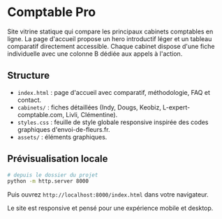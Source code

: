 # Comptable Pro

Site vitrine statique qui compare les principaux cabinets comptables en ligne. La page d'accueil propose un hero introductif léger et un tableau comparatif directement accessible. Chaque cabinet dispose d'une fiche individuelle avec une colonne B dédiée aux appels à l'action.

## Structure
- `index.html` : page d'accueil avec comparatif, méthodologie, FAQ et contact.
- `cabinets/` : fiches détaillées (Indy, Dougs, Keobiz, L-expert-comptable.com, Livli, Clémentine).
- `styles.css` : feuille de style globale responsive inspirée des codes graphiques d'envoi-de-fleurs.fr.
- `assets/` : éléments graphiques.

## Prévisualisation locale
```bash
# depuis le dossier du projet
python -m http.server 8000
```
Puis ouvrez `http://localhost:8000/index.html` dans votre navigateur.

Le site est responsive et pensé pour une expérience mobile et desktop.
